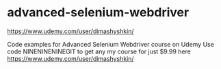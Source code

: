 # advanced-selenium-webdriver
https://www.udemy.com/user/dimashyshkin/

Code examples for Advanced Selenium Webdriver course on Udemy
Use code NINENINENINEGIT to get any my course for just $9.99 here https://www.udemy.com/user/dimashyshkin/
